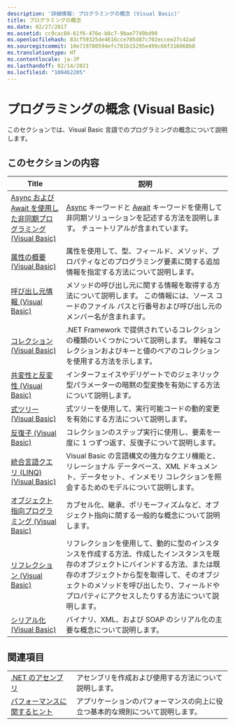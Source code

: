 ```yaml
---
description: '詳細情報: プログラミングの概念 (Visual Basic)'
title: プログラミングの概念
ms.date: 02/27/2017
ms.assetid: cc9cac84-61f6-476e-b8c7-9bae7749bd90
ms.openlocfilehash: 83cf59325de4616cce705d87c702eccee27c42ad
ms.sourcegitcommit: 10e719780594efc781b15295e499c66f316068b8
ms.translationtype: HT
ms.contentlocale: ja-JP
ms.lasthandoff: 02/14/2021
ms.locfileid: "100462205"
---
```

# <a name="programming-concepts-visual-basic"></a>プログラミングの概念 (Visual Basic)

このセクションでは、Visual Basic 言語でのプログラミングの概念について説明します。

## <a name="in-this-section"></a>このセクションの内容

|Title|説明|
|-----------|-----------------|
|[Async および Await を使用した非同期プログラミング (Visual Basic)](async/index.md)|[Async](../../language-reference/modifiers/async.md) キーワードと [Await](../../language-reference/operators/await-operator.md) キーワードを使用して非同期ソリューションを記述する方法を説明します。 チュートリアルが含まれています。|
|[属性の概要 (Visual Basic)](attributes/index.md)|属性を使用して、型、フィールド、メソッド、プロパティなどのプログラミング要素に関する追加情報を指定する方法について説明します。|
|[呼び出し元情報 (Visual Basic)](caller-information.md)|メソッドの呼び出し元に関する情報を取得する方法について説明します。 この情報には、ソース コードのファイル パスと行番号および呼び出し元のメンバー名が含まれます。|
|[コレクション (Visual Basic)](collections.md)|.NET Framework で提供されているコレクションの種類のいくつかについて説明します。 単純なコレクションおよびキーと値のペアのコレクションを使用する方法を示します。|
|[共変性と反変性 (Visual Basic)](covariance-contravariance/index.md)|インターフェイスやデリゲートでのジェネリック型パラメーターの暗黙の型変換を有効にする方法について説明します。|
|[式ツリー (Visual Basic)](expression-trees/index.md)|式ツリーを使用して、実行可能コードの動的変更を有効にする方法について説明します。|
|[反復子 (Visual Basic)](iterators.md)|コレクションのステップ実行に使用し、要素を一度に 1 つずつ返す、反復子について説明します。|
|[統合言語クエリ (LINQ) (Visual Basic)](linq/index.md)|Visual Basic の言語構文の強力なクエリ機能と、リレーショナル データベース、XML ドキュメント、データセット、インメモリ コレクションを照会するためのモデルについて説明します。|
|[オブジェクト指向プログラミング (Visual Basic)](object-oriented-programming.md)|カプセル化、継承、ポリモーフィズムなど、オブジェクト指向に関する一般的な概念について説明します。|
|[リフレクション (Visual Basic)](reflection.md)|リフレクションを使用して、動的に型のインスタンスを作成する方法、作成したインスタンスを既存のオブジェクトにバインドする方法、または既存のオブジェクトから型を取得して、そのオブジェクトのメソッドを呼び出したり、フィールドやプロパティにアクセスしたりする方法について説明します。|
|[シリアル化 (Visual Basic)](serialization/index.md)|バイナリ、XML、および SOAP のシリアル化の主要な概念について説明します。|

## <a name="related-sections"></a>関連項目

|||
|---|---|
|[.NET のアセンブリ](../../../standard/assembly/index.md)|アセンブリを作成および使用する方法について説明します。|
|[パフォーマンスに関するヒント](../../../framework/performance/performance-tips.md) | アプリケーションのパフォーマンスの向上に役立つ基本的な規則について説明します。|
